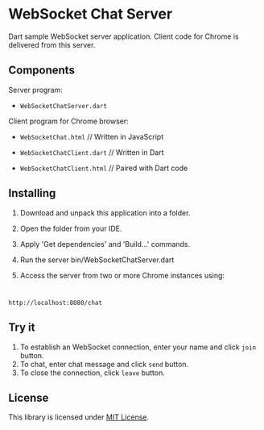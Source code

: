 ﻿WebSocket Chat Server
==

Dart sample WebSocket server application. 
Client code for Chrome is delivered from this server.

## Components

Server program:

+ `WebSocketChatServer.dart`

Client program for Chrome browser:
 
+ `WebSocketChat.html` //  Written in JavaScript

+ `WebSocketChatClient.dart`  //  Written in Dart

+ `WebSocketChatClient.html`  // Paired with Dart code

## Installing

1. Download and unpack this application into a folder.

2. Open the folder from your IDE.

3. Apply 'Get dependencies' and 'Build...' commands.

4. Run the server bin/WebSocketChatServer.dart

5. Access the server from two or more Chrome instances using:
#
`http://localhost:8080/chat`


## Try it

1. To establish an WebSocket connection, enter your name and click `join` button.
2. To chat, enter chat message and click `send` button.
3. To close the connection, click `leave` button.

## License
This library is licensed under [MIT License](http://www.opensource.org/licenses/mit-license.php).